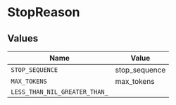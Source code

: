 # StopReason


## Values

| Name                          | Value                         |
| ----------------------------- | ----------------------------- |
| `STOP_SEQUENCE`               | stop_sequence                 |
| `MAX_TOKENS`                  | max_tokens                    |
| `LESS_THAN_NIL_GREATER_THAN_` | <nil>                         |